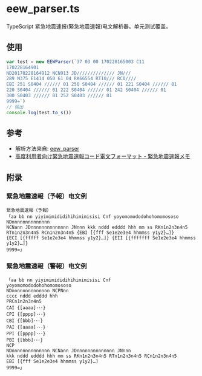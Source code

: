 # eew_parser.ts
TypeScript 紧急地震速报(緊急地震速報)电文解析器。单元测试覆盖。

## 使用
```typescript
var test = new EEWParser(`37 03 00 170228165003 C11
170228164901
ND20170228164912 NCN913 JD////////////// JN///
289 N375 E1414 050 61 04 RK66554 RT10/// RC0////
EBI 251 S0404 ////// 01 250 S0404 ////// 01 221 S0404 ////// 01
220 S0404 ////// 01 222 S0404 ////// 01 242 S0404 ////// 01
300 S0403 ////// 01 252 S0403 ////// 01
9999=`)
// 输出
console.log(test.to_s()) 
```

## 参考
* 解析方法来自: [eew_parser](https://github.com/mmasaki/eew_parser)
* [高度利用者向け緊急地震速報コード電文フォーマット - 緊急地震速報メモ](http://eew.mizar.jp/excodeformat)


## 附录

### 緊急地震速報（予報）电文例

```
緊急地震速報（予報）
「aa bb nn yiyimimididihihimimisisi Cnf yoyomomododohohomomososo NDnnnnnnnnnnnnnn
NCNann JDnnnnnnnnnnnnnn JNnnn kkk nddd edddd hhh mm ss RKn1n2n3n4n5
RTn1n2n3n4n5 RCn1n2n3n4n5 {EBI [{fff Se1e2e3e4 hhmmss y1y2}…]}
{ECI [{fffff Se1e2e3e4 hhmmss y1y2}…]} {EII [{fffffff Se1e2e3e4 hhmmss y1y2}…]}
9999=」
```

### 緊急地震速報（警報）电文例

```
「aa bb nn yiyimimididihihimimisisi Cnf
yoyomomododohohomomososo
NDnnnnnnnnnnnnnn NCPNnn
cccc nddd edddd hhh
PRCn1n2n3n4n5
CAI {[aaaa]･･･}
CPI {[pppp]･･･}
CBI {[bbb]･･･}
PAI {[aaaa]･･･}
PPI {[pppp]･･･}
PBI {[bbb]･･･}
NCP
NDnnnnnnnnnnnnnn NCNann JDnnnnnnnnnnnnnn JNnnn
kkk nddd edddd hhh mm ss RKn1n2n3n4n5 RTn1n2n3n4n5 RCn1n2n3n4n5
EBI [{fff Se1e2e3e4 hhmmss y1y2}…]
9999=」
```
